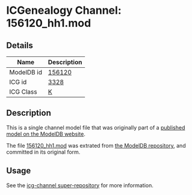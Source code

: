 # ICGenealogy Channel: 156120\_hh1.mod

## Details

Name | Description
---- | -----------
ModelDB id | [156120](http://senselab.med.yale.edu/ModelDB/ShowModel.cshtml?model=156120)
ICG id | [3328](http://icg.neurotheory.ox.ac.uk/channels/1/3328)
ICG Class | [K](http://icg.neurotheory.ox.ac.uk/channels/1)

## Description

This is a single channel model file that was originally part of a [published model on the ModelDB website](http://senselab.med.yale.edu/mModelDB/ShowModel.cshtml?model=156120).

The file [156120\_hh1.mod](156120_hh1.mod) was extrated from [the ModelDB repository](http://senselab.med.yale.edu/ModelDB/ShowModel.cshtml?model=156120), and committed in its original form.

## Usage

See the [icg-channel super-repository](https://github.com/icgenealogy/icg-channels) for more information.